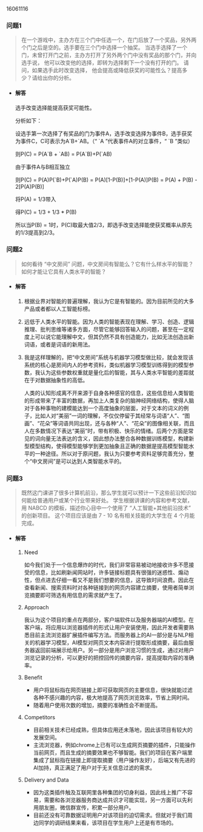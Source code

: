16061116
### 问题1
> 在一个游戏中，主办方在三个门中任选一个，在门后放了一个奖品，另外两个门之后是空的。选手要在三个门中选择一个抽奖。 当选手选择了一个门，未曾打开门之前，主办方打开了另外两个门中没有奖品的那个门，并向选手说， 他可以改变他的选择，即转为选择剩下一个没有打开的门。 请问，如果选手此时改变选择， 他会提高或降低获奖的可能性么？提高多少？请给出你的分析。
* #### 解答
    选手改变选择能提高获奖可能性。

    分析如下：

    设选手第一次选择了有奖品的门为事件A，选手改变选择为事件B，选手获奖为事件C，C可表示为A\`B+\`AB。（“ \`A ”代表事件A的对立事件，“ \`B ”类似）
    
    则P(C) = P(A\`B + \`AB) = P(A\`B)+P(\`AB)

    由于事件A与B相互独立

    则P(C) = P(A)P(\`B)+P(`A)P(B) = P(A)[1-P(B)]+[1-P(A)]P(B) = P(A) + P(B) - 2[P(A)P(B)]

    将P(A) = 1/3带入
    
    得P(C) = 1/3 + 1/3 * P(B)

    所以当P(B) = 1时，P(C)取最大值2/3，即选手改变选择能使获奖概率从原先的1/3提高到2/3。

### 问题2
> 如何看待 “中文房间” 问题，中文房间有智能么？它有什么样水平的智能？如何才能让它具有人类水平的智能？
* #### 解答
    1. 根据业界对智能的普遍理解，我认为它是有智能的。因为目前所见的大多产品或者都以人工智能标榜。
    2. 远低于人类水平的智能。因为人类的智能表现在理解、学习、创造、逻辑推理、批判思维等诸多方面，尽管它能够回答输入的问题，甚至在一定程度上可以说它能理解中文，但其仍然不具有创造能力，比如无法创造出新词语，或者是词语的新用法。
    3. 我是这样理解的，把“中文房间”系统与机器学习模型做比较，就会发现该系统的核心是房间内人的参考资料，类似机器学习模型训练得到的模型参数，我认为这些参数权重就是量化后的智能，其与人类水平智能的差距就在于对数据抽象性的高低。
    
        人类的认知形成离不开来源于自身各种感官的信息，这些信息给人类智能的形成带来了丰富的数据，再加上人类复杂的脑神经网络结构，使得人脑对于各种事物的建模能达到一个高度抽象的层面，对于文本的词义的例子，比如人对“美丽”一词的理解，不仅仅停留于其经常与词语“人”、“图画”、“花朵”等词语共同出现，还与各种“人”、“花朵”的图像相关联，而且人在多数情况下表达“美丽”时，带有积极、快乐的情绪。后两个方面是常见的词向量无法表达的含义，因此想办法整合各种数据训练模型，构建新型模型结构，使得模型能够学到更加抽象且正确的数据是提高模型智能水平的一种途径。所以对于原问题，我认为只要参考资料足够完善充分，整个“中文房间”是可以达到人类智能水平的。

### 问题3
> 既然这门课讲了很多计算机前沿，那么学生就可以预计一下这些前沿知识如何能给普通用户或某个行业带来好处。 学生根据讲课的内容和参考文献，用 NABCD 的模板，描述你心目中一个使用了 “人工智能+其他前沿技术” 的创新项目。 这个项目应该是由 7 - 10 名有相关技能的大学生在 4 个月能完成。

* #### 解答
    1. Need
        
        如今我们处于一个信息爆炸的时代，我们非常容易被动地接收许多不愿接受的信息，比如刷新闻网站时，许多链接标题具有很强的迷惑性、煽动性，但点进去仔细一看又不是我们想要的信息，这导致时间浪费。因此在查看新闻、搜索资料时对各种链接到的网页内容建立摘要，使用者简单浏览摘要即可筛选有用信息的需求就产生了。

    2. Approach
        
        我认为这个项目的重点在两部分，客户端软件以及服务器端的AI模型。在客户端，将应用以浏览器插件的形式让用户安装使用，因此开发者需要熟悉目前主流浏览器扩展插件编写方法。而服务器上的AI一部分是与NLP相关的机器学习模型，AI模型对网页文本内容进行提取形成摘要，最后由服务器返回前端展示给用户。另一部分是用户浏览习惯的生成，通过对用户浏览记录的分析，可以更好的把控回传的摘要内容，提高提取内容的准确率。

    3. Benefit

        * 用户将鼠标指在网页链接上即可获取网页的主要信息，很快就能过滤各种不感兴趣的内容，极大地提高了网页浏览效率，节省上网时间。
        * 随着用户使用次数的增加，摘要的准确性会不断提高。

    4. Competitors
        * 目前相关技术已经成熟，但具体应用还未落地，因此该项目有较大的发展空间。
        * 主流浏览器，例如chrome上已有可以生成网页摘要的插件，只能操作当前网页，而且生成的摘要效果也不够智能。我们的项目在客户端里集成了鼠标指在链接上即提取摘要（用户操作友好），后端又有先进的AI加持，真正满足了用户对于无关信息过滤的需求。
    5. Delivery and Data
        * 因为这类插件触及互联网里各种集团的切身利益，因此线上推广不容易，需要和各浏览器服务商达成共识才可能实现，另一方面可以先利用朋友圈，微信群宣传，积累一部分用户。
        * 目前还没有可靠数据证明用户对该项目的迫切需求。但就对于我们周边同学的调研结果来看，该项目在学生用户上还是有市场的。
